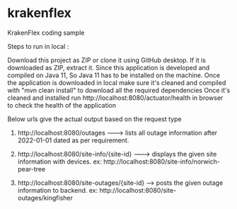 # krakenflex
KrakenFlex coding sample

Steps to run in local :

Download this project as ZIP or clone it using GitHub desktop.
If it is downloaded as ZIP, extract it.
Since this application is developed and compiled on Java 11, So Java 11 has to be installed on the machine.
Once the application is downloaded in local make sure it's cleaned and compiled with "mvn clean install" to download all the required dependencies
Once it's cleaned and installed run http://localhost:8080/actuator/health in browser to check the health of the application

Below urls give the actual output based on the request type

1. http://localhost:8080/outages ---> lists all outage information after 2022-01-01 dated as per requirement.

2. http://localhost:8080/site-info/{site-id}  ---> displays the given site information with devices.
ex: http://localhost:8080/site-info/norwich-pear-tree

3. http://localhost:8080/site-outages/{site-id} --> posts the given outage information to backend.
ex: http://localhost:8080/site-outages/kingfisher

